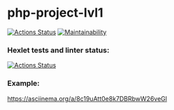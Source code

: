 # php-project-lvl1

[![Actions Status](https://github.com/algins/php-project-lvl1/workflows/ci/badge.svg)](https://github.com/algins/php-project-lvl1/actions)
[![Maintainability](https://api.codeclimate.com/v1/badges/a99a88d28ad37a79dbf6/maintainability)](https://codeclimate.com/github/algins/php-project-lvl1/maintainability)

### Hexlet tests and linter status:
[![Actions Status](https://github.com/algins/php-project-lvl1/workflows/hexlet-check/badge.svg)](https://github.com/algins/php-project-lvl1/actions)

### Example:
https://asciinema.org/a/8c19uAtt0e8k7DBRbwW26veGl
